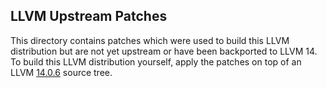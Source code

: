 LLVM Upstream Patches
---------------------

This directory contains patches which were used to build this
LLVM distribution but are not yet upstream or have been backported
to LLVM 14. To build this LLVM distribution yourself, apply the patches
on top of an LLVM [14.0.6](https://github.com/llvm/llvm-project/tree/llvmorg-14.0.6) source tree.
